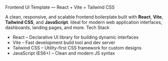 Frontend UI Template — React + Vite + Tailwind CSS

A clean, responsive, and scalable frontend boilerplate built with **React**, **Vite**, **Tailwind CSS**, and **JavaScript**. Ideal for modern web application interfaces, dashboards, landing pages, and more.
  Tech Stack

-  React – Declarative UI library for building dynamic interfaces
-  Vite – Fast development build tool and dev server
-  Tailwind CSS – Utility-first CSS framework for custom designs
- JavaScript (ES6+) – Clean and modern JS syntax
